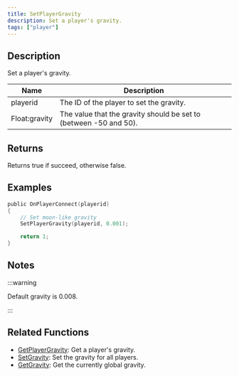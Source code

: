 ```yaml
---
title: SetPlayerGravity
description: Set a player's gravity.
tags: ["player"]
---
```


<VersionWarn version='omp v1.1.0.2612' />

## Description

Set a player's gravity.

| Name     | Description |
| -------- | ------------------- |
| playerid | The ID of the player to set the gravity. |
| Float:gravity | The value that the gravity should be set to (between -50 and 50). |

## Returns

Returns true if succeed, otherwise false.

## Examples

```c
public OnPlayerConnect(playerid)
{
    // Set moon-like gravity
    SetPlayerGravity(playerid, 0.001);

    return 1;
}
```

## Notes

:::warning

Default gravity is 0.008.

:::

## Related Functions

- [GetPlayerGravity](GetPlayerGravity): Get a player's gravity.
- [SetGravity](SetGravity): Set the gravity for all players.
- [GetGravity](GetGravity): Get the currently global gravity.
